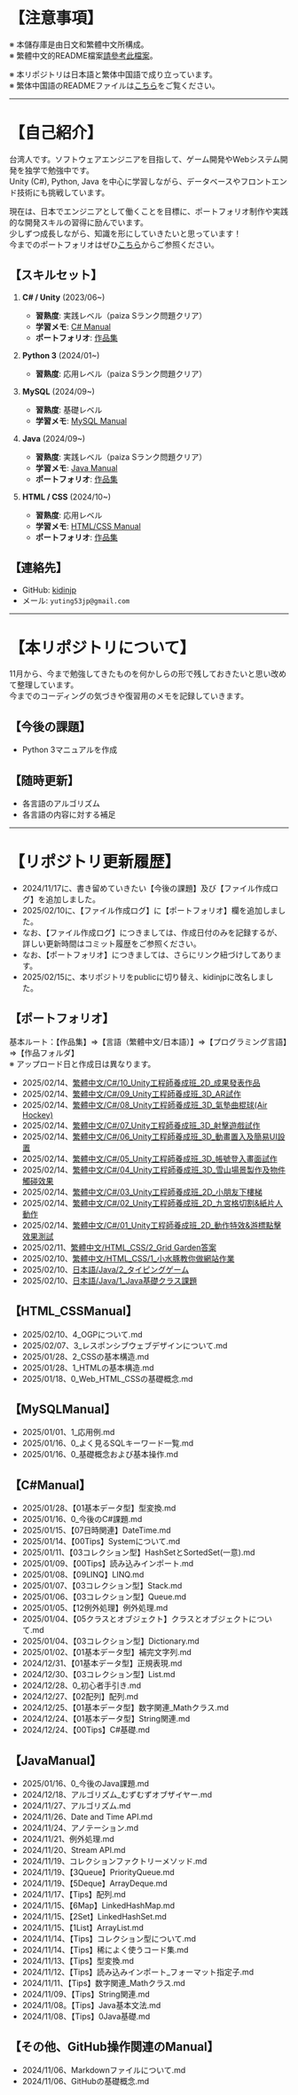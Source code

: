 # 【注意事項】
※ 本儲存庫是由日文和繁體中文所構成。  
※ 繁體中文的README檔案[請參考此檔案](README.md)。  

※ 本リポジトリは日本語と繁体中国語で成り立っています。  
※ 繁体中国語のREADMEファイルは[こちら](README.md)をご覧ください。

***************************************************************************
# 【自己紹介】
台湾人です。ソフトウェアエンジニアを目指して、ゲーム開発やWebシステム開発を独学で勉強中です。  
Unity (C#), Python, Java を中心に学習しながら、データベースやフロントエンド技術にも挑戦しています。  

現在は、日本でエンジニアとして働くことを目標に、ポートフォリオ制作や実践的な開発スキルの習得に励んでいます。  
少しずつ成長しながら、知識を形にしていきたいと思っています！  
今までのポートフォリオはぜひ[こちら](#ポートフォリオ)からご参照ください。

## 【スキルセット】
1. **C# / Unity** (2023/06~)  
   - **習熟度**: 実践レベル（paiza Sランク問題クリア）  
   - **学習メモ**: [C# Manual](C%23Manual/)  
   - **ポートフォリオ**: [作品集](作品集/繁體中文/C%23/)  

2. **Python 3** (2024/01~)  
   - **習熟度**: 応用レベル（paiza Sランク問題クリア）  

3. **MySQL** (2024/09~)  
   - **習熟度**: 基礎レベル  
   - **学習メモ**: [MySQL Manual](MySQLManual/)  

4. **Java** (2024/09~)  
   - **習熟度**: 実践レベル（paiza Sランク問題クリア）  
   - **学習メモ**: [Java Manual](JavaManual/)  
   - **ポートフォリオ**: [作品集](作品集/日本語/Java/)  

5. **HTML / CSS** (2024/10~)  
   - **習熟度**: 応用レベル  
   - **学習メモ**: [HTML/CSS Manual](HTML_CSSManual/)  
   - **ポートフォリオ**: [作品集](作品集/繁體中文/HTML_CSS/)  

## 【連絡先】
* GitHub: [kidinjp](https://github.com/kidinjp)
* メール: `yuting53jp@gmail.com`

***************************************************************************
# 【本リポジトリについて】
11月から、今まで勉強してきたものを何かしらの形で残しておきたいと思い改めて整理しています。  
今までのコーディングの気づきや復習用のメモを記録していきます。  

## 【今後の課題】
* Python 3マニュアルを作成

## 【随時更新】
* 各言語のアルゴリズム
* 各言語の内容に対する補足

***************************************************************************
# 【リポジトリ更新履歴】  
* 2024/11/17に、書き留めていきたい【今後の課題】及び【ファイル作成ログ】を追加しました。  
* 2025/02/10に、【ファイル作成ログ】に【ポートフォリオ】欄を追加しました。  
* なお、【ファイル作成ログ】につきましては、作成日付のみを記録するが、詳しい更新時間はコミット履歴をご参照ください。
* なお、【ポートフォリオ】につきましては、さらにリンク紐づけしてあります。
* 2025/02/15に、本リポジトリをpublicに切り替え、kidinjpに改名しました。

## 【ポートフォリオ】
基本ルート：【作品集】⇒【言語（繁體中文/日本語）】⇒【プログラミング言語】⇒【作品フォルダ】  
※ アップロード日と作成日は異なります。   
* 2025/02/14、[繁體中文/C#/10_Unity工程師養成班_2D_成果發表作品](作品集/繁體中文/C%23/10_Unity工程師養成班_2D_成果發表作品/)
* 2025/02/14、[繁體中文/C#/09_Unity工程師養成班_3D_AR試作](作品集/繁體中文/C%23/09_Unity工程師養成班_3D_AR試作/)
* 2025/02/14、[繁體中文/C#/08_Unity工程師養成班_3D_氣墊曲棍球(Air Hockey)](作品集/繁體中文/C%23/08_Unity工程師養成班_3D_氣墊曲棍球(Air%20Hockey)/)
* 2025/02/14、[繁體中文/C#/07_Unity工程師養成班_3D_射擊遊戲試作](作品集/繁體中文/C%23/07_Unity工程師養成班_3D_射擊遊戲試作/)
* 2025/02/14、[繁體中文/C#/06_Unity工程師養成班_3D_動畫置入及簡易UI設置](作品集/繁體中文/C%23/06_Unity工程師養成班_3D_動畫置入及簡易UI設置/)
* 2025/02/14、[繁體中文/C#/05_Unity工程師養成班_3D_帳號登入畫面試作](作品集/繁體中文/C%23/05_Unity工程師養成班_3D_帳號登入畫面試作/)
* 2025/02/14、[繁體中文/C#/04_Unity工程師養成班_3D_雪山場景製作及物件觸碰效果](作品集/繁體中文/C%23/04_Unity工程師養成班_3D_雪山場景製作及物件觸碰效果/)
* 2025/02/14、[繁體中文/C#/03_Unity工程師養成班_2D_小朋友下樓梯](作品集/繁體中文/C%23/03_Unity工程師養成班_2D_小朋友下樓梯/)
* 2025/02/14、[繁體中文/C#/02_Unity工程師養成班_2D_九宮格切割&紙片人動作](作品集/繁體中文/C%23/02_Unity工程師養成班_2D_九宮格切割&紙片人動作/)
* 2025/02/14、[繁體中文/C#/01_Unity工程師養成班_2D_動作特效&游標點擊效果測試](作品集/繁體中文/C%23/01_Unity工程師養成班_2D_動作特效&游標點擊效果測試/)
* 2025/02/11、[繁體中文/HTML_CSS/2_Grid Garden答案](作品集/繁體中文/HTML_CSS/2_Grid%20Garden答案/)
* 2025/02/10、[繁體中文/HTML_CSS/1_小水豚教你做網站作業](作品集/繁體中文/HTML_CSS/1_小水豚教你做網站作業/)
* 2025/02/10、[日本語/Java/2_タイピングゲーム](作品集/日本語/Java/2_タイピングゲーム/)
* 2025/02/10、[日本語/Java/1_Java基礎クラス課題](作品集/日本語/Java/1_Java基礎クラス課題/)

## 【HTML_CSSManual】
* 2025/02/10、4_OGPについて.md
* 2025/02/07、3_レスポンシブウェブデザインについて.md
* 2025/01/28、2_CSSの基本構造.md
* 2025/01/28、1_HTMLの基本構造.md
* 2025/01/18、0_Web_HTML_CSSの基礎概念.md

## 【MySQLManual】
* 2025/01/01、1_応用例.md
* 2025/01/16、0_よく見るSQLキーワード一覧.md
* 2025/01/16、0_基礎概念および基本操作.md

## 【C#Manual】  
* 2025/01/28、【01基本データ型】型変換.md
* 2025/01/16、0_今後のC#課題.md
* 2025/01/15、【07日時関連】DateTime.md
* 2025/01/14、【00Tips】Systemについて.md
* 2025/01/11、【03コレクション型】HashSetとSortedSet(一意).md
* 2025/01/09、【00Tips】読み込みインポート.md
* 2025/01/08、【09LINQ】LINQ.md
* 2025/01/07、【03コレクション型】Stack.md
* 2025/01/06、【03コレクション型】Queue.md
* 2025/01/05、【12例外処理】例外処理.md
* 2025/01/04、【05クラスとオブジェクト】クラスとオブジェクトについて.md
* 2025/01/04、【03コレクション型】Dictionary.md
* 2025/01/02、【01基本データ型】補完文字列.md
* 2024/12/31、【01基本データ型】正規表現.md
* 2024/12/30、【03コレクション型】List.md
* 2024/12/28、0_初心者手引き.md
* 2024/12/27、【02配列】配列.md
* 2024/12/25、【01基本データ型】数字関連_Mathクラス.md
* 2024/12/24、【01基本データ型】String関連.md
* 2024/12/24、【00Tips】C#基礎.md

## 【JavaManual】  
* 2025/01/16、0_今後のJava課題.md
* 2024/12/18、アルゴリズム_むずむずオブザイヤー.md
* 2024/11/27、アルゴリズム.md
* 2024/11/26、Date and Time API.md
* 2024/11/24、アノテーション.md
* 2024/11/21、例外処理.md
* 2024/11/20、Stream API.md
* 2024/11/19、コレクションファクトリーメソッド.md
* 2024/11/19、【3Queue】PriorityQueue.md
* 2024/11/19、【5Deque】ArrayDeque.md
* 2024/11/17、【Tips】配列.md
* 2024/11/15、【6Map】LinkedHashMap.md
* 2024/11/15、【2Set】LinkedHashSet.md
* 2024/11/15、【1List】ArrayList.md
* 2024/11/14、【Tips】コレクション型について.md
* 2024/11/14、【Tips】稀によく使うコード集.md
* 2024/11/13、【Tips】型変換.md
* 2024/11/12、【Tips】読み込みインポート_フォーマット指定子.md
* 2024/11/11、【Tips】数字関連_Mathクラス.md
* 2024/11/09、【Tips】String関連.md
* 2024/11/08。【Tips】Java基本文法.md
* 2024/11/08、【Tips】0Java基礎.md

## 【その他、GitHub操作関連のManual】
* 2024/11/06、Markdownファイルについて.md
* 2024/11/06、GitHubの基礎概念.md
